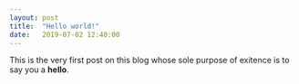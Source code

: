 ```yaml
---
layout: post
title:  "Hello world!"
date:   2019-07-02 12:40:00
---
```

This is the very first post on this blog whose sole purpose of exitence is to say you a **hello**.
